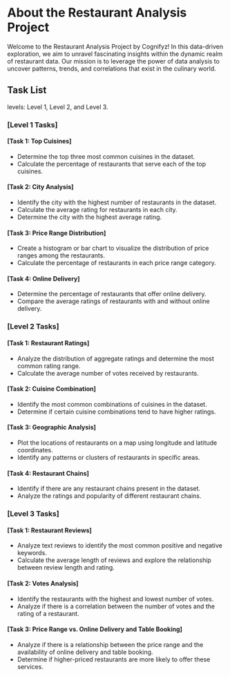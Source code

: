 # About the Restaurant Analysis Project

Welcome to the Restaurant Analysis Project by Cognifyz! In this data-driven exploration, we aim to unravel fascinating insights within the dynamic realm of restaurant data. Our mission is to leverage the power of data analysis to uncover patterns, trends, and correlations that exist in the culinary world.

## Task List
levels: Level 1, Level 2, and Level 3.

### [Level 1 Tasks]

#### [Task 1: Top Cuisines]
- Determine the top three most common cuisines in the dataset.
- Calculate the percentage of restaurants that serve each of the top cuisines.

#### [Task 2: City Analysis]
- Identify the city with the highest number of restaurants in the dataset.
- Calculate the average rating for restaurants in each city.
- Determine the city with the highest average rating.

#### [Task 3: Price Range Distribution]
- Create a histogram or bar chart to visualize the distribution of price ranges among the restaurants.
- Calculate the percentage of restaurants in each price range category.

#### [Task 4: Online Delivery]
- Determine the percentage of restaurants that offer online delivery.
- Compare the average ratings of restaurants with and without online delivery.

### [Level 2 Tasks]

#### [Task 1: Restaurant Ratings]
- Analyze the distribution of aggregate ratings and determine the most common rating range.
- Calculate the average number of votes received by restaurants.

#### [Task 2: Cuisine Combination]
- Identify the most common combinations of cuisines in the dataset.
- Determine if certain cuisine combinations tend to have higher ratings.

#### [Task 3: Geographic Analysis]
- Plot the locations of restaurants on a map using longitude and latitude coordinates.
- Identify any patterns or clusters of restaurants in specific areas.

#### [Task 4: Restaurant Chains]
- Identify if there are any restaurant chains present in the dataset.
- Analyze the ratings and popularity of different restaurant chains.

### [Level 3 Tasks]

#### [Task 1: Restaurant Reviews]
- Analyze text reviews to identify the most common positive and negative keywords.
- Calculate the average length of reviews and explore the relationship between review length and rating.

#### [Task 2: Votes Analysis]
- Identify the restaurants with the highest and lowest number of votes.
- Analyze if there is a correlation between the number of votes and the rating of a restaurant.

#### [Task 3: Price Range vs. Online Delivery and Table Booking]
- Analyze if there is a relationship between the price range and the availability of online delivery and table booking.
- Determine if higher-priced restaurants are more likely to offer these services.

